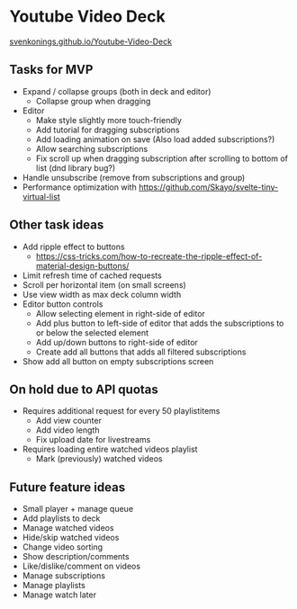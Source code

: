 # Youtube Video Deck
[svenkonings.github.io/Youtube-Video-Deck](https://svenkonings.github.io/Youtube-Video-Deck/)

## Tasks for MVP
- Expand / collapse groups (both in deck and editor)
  - Collapse group when dragging
- Editor
  - Make style slightly more touch-friendly
  - Add tutorial for dragging subscriptions
  - Add loading animation on save (Also load added subscriptions?)
  - Allow searching subscriptions
  - Fix scroll up when dragging subscription after scrolling to bottom of list (dnd library bug?)
- Handle unsubscribe (remove from subscriptions and group)
- Performance optimization with https://github.com/Skayo/svelte-tiny-virtual-list

## Other task ideas
- Add ripple effect to buttons
  - https://css-tricks.com/how-to-recreate-the-ripple-effect-of-material-design-buttons/
- Limit refresh time of cached requests
- Scroll per horizontal item (on small screens)
- Use view width as max deck column width
- Editor button controls
  - Allow selecting element in right-side of editor
  - Add plus button to left-side of editor that adds the subscriptions to or below the selected element
  - Add up/down buttons to right-side of editor
  - Create add all buttons that adds all filtered subscriptions
- Show add all button on empty subscriptions screen

## On hold due to API quotas
- Requires additional request for every 50 playlistitems
  - Add view counter
  - Add video length
  - Fix upload date for livestreams
- Requires loading entire watched videos playlist
  - Mark (previously) watched videos

## Future feature ideas
- Small player + manage queue
- Add playlists to deck
- Manage watched videos
- Hide/skip watched videos
- Change video sorting
- Show description/comments
- Like/dislike/comment on videos
- Manage subscriptions
- Manage playlists
- Manage watch later
